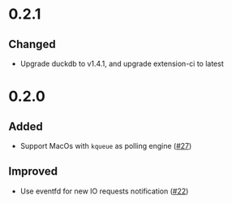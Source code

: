 # 0.2.1

## Changed

- Upgrade duckdb to v1.4.1, and upgrade extension-ci to latest

# 0.2.0

## Added

- Support MacOs with `kqueue` as polling engine ([#27])

[#27]: https://github.com/dentiny/duckdb-curl-filesystem/pull/27

## Improved

- Use eventfd for new IO requests notification ([#22])

[#22]: https://github.com/dentiny/duckdb-curl-filesystem/pull/22
